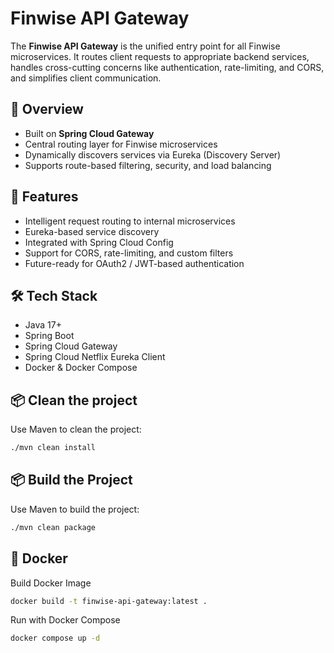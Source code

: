 # Finwise API Gateway

The **Finwise API Gateway** is the unified entry point for all Finwise microservices. It routes client requests to appropriate backend services, handles cross-cutting concerns like authentication, rate-limiting, and CORS, and simplifies client communication.

## 🧭 Overview

- Built on **Spring Cloud Gateway**
- Central routing layer for Finwise microservices
- Dynamically discovers services via Eureka (Discovery Server)
- Supports route-based filtering, security, and load balancing

## 🚀 Features

- Intelligent request routing to internal microservices
- Eureka-based service discovery
- Integrated with Spring Cloud Config
- Support for CORS, rate-limiting, and custom filters
- Future-ready for OAuth2 / JWT-based authentication

## 🛠️ Tech Stack

- Java 17+
- Spring Boot
- Spring Cloud Gateway
- Spring Cloud Netflix Eureka Client
- Docker & Docker Compose

## 📦 Clean the project

Use Maven to clean the project:

```bash
./mvn clean install
```

## 📦 Build the Project

Use Maven to build the project:

```bash
./mvn clean package
```
## 🐳 Docker 

Build Docker Image

```bash
docker build -t finwise-api-gateway:latest .
```

Run with Docker Compose
```bash
docker compose up -d
```
